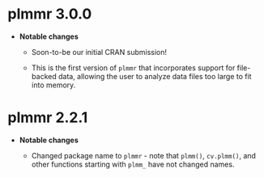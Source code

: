 # plmmr 3.0.0

* **Notable changes** 

  * Soon-to-be our initial CRAN submission! 
  
  * This is the first version of `plmmr` that incorporates support for file-backed data, allowing the user to analyze data files too large to fit into memory. 


# plmmr 2.2.1

* **Notable changes**

  * Changed package name to `plmmr` - note that `plmm()`, `cv.plmm()`, and other functions starting with `plmm_` have not changed names. 

